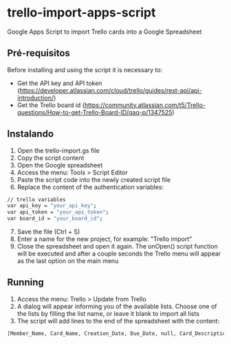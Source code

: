 # trello-import-apps-script
Google Apps Script to import Trello cards into a Google Spreadsheet


## Pré-requisitos
Before installing and using the script it is necessary to:
* Get the API key and API token (https://developer.atlassian.com/cloud/trello/guides/rest-api/api-introduction/)
* Get the Trello board id (https://community.atlassian.com/t5/Trello-questions/How-to-get-Trello-Board-ID/qaq-p/1347525)

## Instalando
1. Open the trello-import.gs file
2. Copy the script content
3. Open the Google spreadsheet
4. Access the menu: Tools > Script Editor 
5. Paste the script code into the newly created script file
6. Replace the content of the authentication variables:
```sh
// trello variables
var api_key = "your_api_key";
var api_token = "your_api_token";
var board_id = "your_board_id";
```
7. Save the file (Ctrl + S)
8. Enter a name for the new project, for example: "Trello import"
9. Close the spreadsheet and open it again. The onOpen() script function will be executed and after a couple seconds the Trello menu will appear as the last option on the main menu

## Running
1. Access the menu: Trello > Update from Trello
2. A dialog will appear informing you of the available lists. Choose one of the lists by filling the list name, or leave it blank to import all lists
3. The script will add lines to the end of the spreadsheet with the content:
```sh
[Member_Name, Card_Name, Creation_Date, Due_Date, null, Card_Description, List_Name]
```
